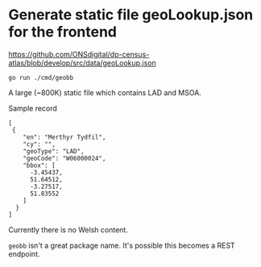 # Generate static file geoLookup.json for the frontend

https://github.com/ONSdigital/dp-census-atlas/blob/develop/src/data/geoLookup.json

```
go run ./cmd/geobb   
```

A large (~800K) static file which contains LAD and MSOA.

Sample record

```
[
 {
    "en": "Merthyr Tydfil",
    "cy": "",
    "geoType": "LAD",
    "geoCode": "W06000024",
    "bbox": [
      -3.45437,
      51.64512,
      -3.27517,
      51.83552
    ]
  }
]
```

Currently there is no Welsh content.

`geobb` isn't a great package name.  It's possible this becomes a REST endpoint.
